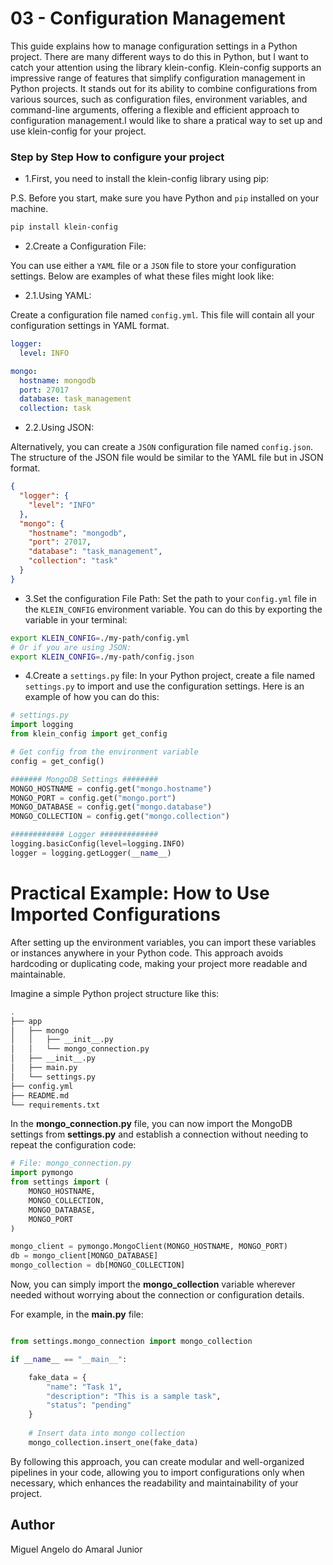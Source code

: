 # 03 - Configuration Management
This guide explains how to manage configuration settings in a Python project. There are many different ways to do this in Python, but I want to catch your attention using the library klein-config. Klein-config supports an impressive range of features that simplify configuration management in Python projects. It stands out for its ability to combine configurations from various sources, such as configuration files, environment variables, and command-line arguments, offering a flexible and efficient approach to configuration management.I would like to share a pratical way to set up and use klein-config for your project.

### Step by Step How to configure your project

* 1.First, you need to install the klein-config library using pip:

P.S. Before you start, make sure you have Python and `pip` installed on your machine.


```bash
pip install klein-config
```

* 2.Create a Configuration File:

You can use either a `YAML` file or a `JSON` file to store your configuration settings. Below are examples of what these files might look like:

* 2.1.Using YAML:

Create a configuration file named `config.yml`. This file will contain all your configuration settings in YAML format.

```yml
logger:
  level: INFO

mongo:
  hostname: mongodb
  port: 27017
  database: task_management
  collection: task
```

* 2.2.Using JSON:

Alternatively, you can create a `JSON` configuration file named `config.json`. The structure of the JSON file would be similar to the YAML file but in JSON format.


```json
{
  "logger": {
    "level": "INFO"
  },
  "mongo": {
    "hostname": "mongodb",
    "port": 27017,
    "database": "task_management",
    "collection": "task"
  }
}
```

* 3.Set the configuration File Path: Set the path to your c`onfig.yml` file in the `KLEIN_CONFIG` environment variable. You can do this by exporting the variable in your terminal:

```bash
export KLEIN_CONFIG=./my-path/config.yml
# Or if you are using JSON:
export KLEIN_CONFIG=./my-path/config.json
```

* 4.Create a `settings.py` file: In your Python project, create a file named `settings.py` to import and use the configuration settings. Here is an example of how you can do this:

```python
# settings.py
import logging
from klein_config import get_config

# Get config from the environment variable
config = get_config()

####### MongoDB Settings ########
MONGO_HOSTNAME = config.get("mongo.hostname")
MONGO_PORT = config.get("mongo.port")
MONGO_DATABASE = config.get("mongo.database")
MONGO_COLLECTION = config.get("mongo.collection")

############ Logger #############
logging.basicConfig(level=logging.INFO)
logger = logging.getLogger(__name__)
```

# Practical Example: How to Use Imported Configurations

After setting up the environment variables, you can import these variables or instances anywhere in your Python code. This approach avoids hardcoding or duplicating code, making your project more readable and maintainable.

Imagine a simple Python project structure like this:

```bash
.
├── app
│   ├── mongo
│   │   ├── __init__.py
│   │   └── mongo_connection.py
│   ├── __init__.py
│   ├── main.py
│   └── settings.py
├── config.yml
├── README.md
└── requirements.txt
```

In the **mongo_connection.py** file, you can now import the MongoDB settings from **settings.py** and establish a connection without needing to repeat the configuration code:

```python
# File: mongo_connection.py
import pymongo
from settings import (
    MONGO_HOSTNAME,
    MONGO_COLLECTION,
    MONGO_DATABASE,
    MONGO_PORT
)

mongo_client = pymongo.MongoClient(MONGO_HOSTNAME, MONGO_PORT)
db = mongo_client[MONGO_DATABASE]
mongo_collection = db[MONGO_COLLECTION]
```
Now, you can simply import the **mongo_collection** variable wherever needed without worrying about the connection or configuration details.

For example, in the **main.py** file:

```python

from settings.mongo_connection import mongo_collection

if __name__ == "__main__":

    fake_data = {
        "name": "Task 1",
        "description": "This is a sample task",
        "status": "pending"
    }
    
    # Insert data into mongo collection
    mongo_collection.insert_one(fake_data)
```

By following this approach, you can create modular and well-organized pipelines in your code, allowing you to import configurations only when necessary, which enhances the readability and maintainability of your project.

## Author
Miguel Angelo do Amaral Junior